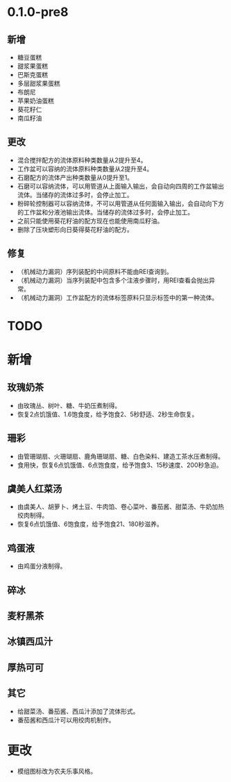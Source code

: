 # 0.1.0-pre8

## 新增

- 糖豆蛋糕
- 甜浆果蛋糕
- 巴斯克蛋糕
- 多层甜浆果蛋糕
- 布朗尼
- 苹果奶油蛋糕
- 葵花籽仁
- 南瓜籽油

## 更改

- 混合搅拌配方的流体原料种类数量从2提升至4。
- 工作盆可以容纳的流体原料种类数量从2提升至4。
- 石磨配方的流体产出种类数量从0提升至1。
- 石磨可以容纳流体，可以用管道从上面输入输出，会自动向四周的工作盆输出流体。当储存的流体过多时，会停止加工。
- 粉碎轮控制器可以容纳流体，不可以用管道从任何面输入输出，会自动向下方的工作盆和分液池输出流体。当储存的流体过多时，会停止加工。
- 之前只能使用葵花籽油的配方现在也能使用南瓜籽油。
- 删除了压块塑形向日葵得葵花籽油的配方。

## 修复

- （机械动力漏洞）序列装配的中间原料不能由REI查询到。
- （机械动力漏洞）当序列装配中包含多个注液步骤时，用REI查看会抛出异常。
- （机械动力漏洞）工作盆配方的流体标签原料只显示标签中的第一种流体。

# TODO

# 新增

## 玫瑰奶茶

- 由玫瑰丛、树叶、糖、牛奶压煮制得。
- 恢复2点饥饿值、1.6饱食度，给予饱食2、5秒舒适、2秒生命恢复。

## 珊彩

- 由管珊瑚扇、火珊瑚扇、鹿角珊瑚扇、糖、白色染料、建造工茶水压煮制得。
- 食用快，恢复6点饥饿值、6点饱食度，给予饱食3、15秒速度、200秒急迫。

## 虞美人红菜汤

- 由虞美人、胡萝卜、烤土豆、牛肉馅、卷心菜叶、番茄酱、甜菜汤、牛奶加热绞肉制得。
- 恢复6点饥饿值、6饱食度，给予饱食21、180秒滋养。

## 鸡蛋液

- 由鸡蛋分液制得。

## 碎冰

## 麦籽黑茶

## 冰镇西瓜汁

## 厚热可可

## 其它

- 给甜菜汤、番茄酱、西瓜汁添加了流体形式。
- 番茄酱和西瓜汁可以用绞肉机制作。

# 更改

- 模组图标改为农夫乐事风格。